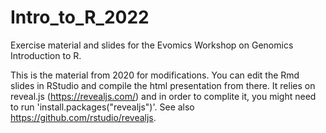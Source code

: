 # Intro_to_R_2022
Exercise material and slides for the Evomics Workshop on Genomics Introduction to R.

This is the material from 2020 for modifications.
You can edit the Rmd slides in RStudio and compile the html presentation from there. It relies on reveal.js (https://revealjs.com/) and in order to complite it, you might need to run 'install.packages("revealjs")'. See also https://github.com/rstudio/revealjs.
